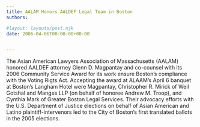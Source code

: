 ```yaml
---
title: AALAM Honors AALDEF Legal Team in Boston
authors: 

#layout: layouts/post.njk
date: 2006-04-06T00:00:00+00:00


---
```


The Asian American Lawyers Association of Massachusetts (AALAM) honored AALDEF attorney Glenn D. Magpantay and co-counsel with its 2006 Community Service Award for its work ensure Boston’s compliance with the Voting Rigts Act. Accepting the award at ALAAM’s April 6 banquet at Boston’s Langham Hotel were Magpantay, Christopher R. Mirick of Weil Gotshal and Manges LLP (on behalf of honoree Andrew M. Troop), and Cynthia Mark of Greater Boston Legal Services. Their advocacy efforts with the U.S. Department of Justice elections on behalf of Asian American and Latino plaintiff-intervenors led to the City of Boston’s first translated ballots in the 2005 elections.
